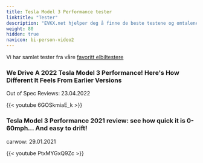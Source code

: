 ```yaml
---
title: Tesla Model 3 Performance tester
linktitle: "Tester"
description: "EVKX.net hjelper deg å finne de beste testene og omtalene av denne modellen."
weight: 80
hidden: true
navicon: bi-person-video2
---
```

Vi har samlet tester fra våre [favoritt elbiltestere](../../../../../guides/evreviewers/)

<div class="container text-center shadow p-2 pe-4 mb-5 bg-body-tertiary rounded border">
<h3>We Drive A 2022 Tesla Model 3 Performance! Here's How Different It Feels From Earlier Versions</h3>
<p>Out of Spec Reviews: 23.04.2022</p>

{{< youtube 6GOSkmiaE_k >}}

</div>
<div class="container text-center shadow p-2 pe-4 mb-5 bg-body-tertiary rounded border">
<h3>Tesla Model 3 Performance 2021 review: see how quick it is 0-60mph... And easy to drift!</h3>
<p>carwow: 29.01.2021</p>

{{< youtube PtxMYGxQ9Zc >}}

</div>
